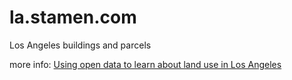 # la.stamen.com
Los Angeles buildings and parcels

more info: [Using open data to learn about land use in Los Angeles](https://hi.stamen.com/using-open-data-to-learn-about-los-angeles-5b30192a68b0)
